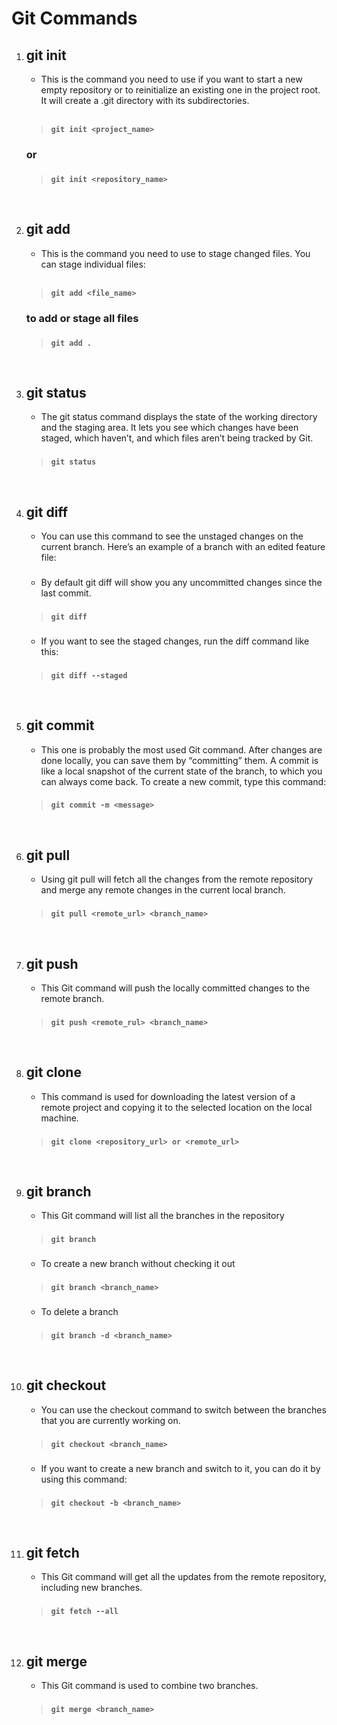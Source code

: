  # Git Commands

1. ## git init
   
   - This is the command you need to use if you want to start a new empty repository or to reinitialize an existing one in the project root. It will create a .git directory with its subdirectories.
  
    <br>

    > **`git init <project_name>`**

    ### or
    ###
    
    > **`git init <repository_name>`**

<br>

2. ## git add
   
   - This is the command you need to use to stage changed files. You can stage individual files:
  
    <br>

    > **`git add <file_name>`**
    
    ### to add or stage all files
    ###
    > **`git add .`**

<br>

3. ## git status
   
   - The git status command displays the state of the working directory and the staging area. It lets you see which changes have been staged, which haven’t, and which files aren’t being tracked by Git.
  
    ###

    > **`git status`**

<br>

4. ## git diff
   
   - You can use this command to see the unstaged changes on the current branch. Here’s an example of a branch with an edited feature file:

    ###

   - By default git diff will show you any uncommitted changes since the last commit.
  
    ###

    > **`git diff`**

    ###

    - If you want to see the staged changes, run the diff command like this:

    ###

    > **`git diff --staged`**

<br>

5. ## git commit
   
   - This one is probably the most used Git command. After changes are done locally, you can save them by “committing” them. A commit is like a local snapshot of the current state of the branch, to which you can always come back. To create a new commit, type this command:
  
    ###

    > **`git commit -m <message>`**

<br>

6. ## git pull
   
   - Using git pull will fetch all the changes from the remote repository and merge any remote changes in the current local branch.
  
    ###

    > **`git pull <remote_url> <branch_name>`**

<br>

7. ## git push
   
   - This Git command will push the locally committed changes to the remote branch.
  
    ###

    > **`git push <remote_rul> <branch_name>`**

<br>

8. ## git clone
   
   - This command is used for downloading the latest version of a remote project and copying it to the selected location on the local machine.
  
    ###

    > **`git clone <repository_url> or <remote_url>`**

<br>

9. ## git branch

   - This Git command will list all the branches in the repository
  
    ###

    > **`git branch`**

    ###

    - To create a new branch without checking it out

    ###

    > **`git branch <branch_name>`**

    ###

    - To delete a branch

    ###
    
    > **`git branch -d <branch_name>`**

<br>

10. ## git checkout
    
    - You can use the checkout command to switch between the branches that you are currently working on.
  
    ###

    > **`git checkout <branch_name>`**

    ###

    - If you want to create a new branch and switch to it, you can do it by using this command:

    ###

    > **`git checkout -b <branch_name>`**

<br>

11. ## git fetch
    
    - This Git command will get all the updates from the remote repository, including new branches.
  
    ###

    > **`git fetch --all`**

<br>

12. ## git merge
    
    - This Git command is used to combine two branches.
  
    ###

    > **`git merge <branch_name>`**

<br>
